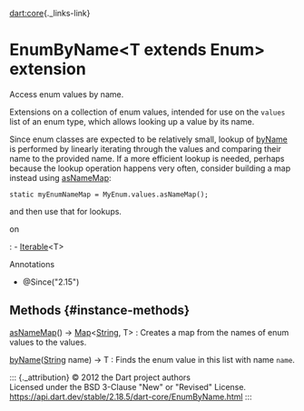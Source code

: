 [dart:core](../dart-core/dart-core-library){._links-link}

EnumByName\<T extends Enum\> extension
======================================

Access enum values by name.

Extensions on a collection of enum values, intended for use on the
`values` list of an enum type, which allows looking up a value by its
name.

Since enum classes are expected to be relatively small, lookup of
[byName](enumbyname/byname) is performed by linearly iterating through
the values and comparing their name to the provided name. If a more
efficient lookup is needed, perhaps because the lookup operation happens
very often, consider building a map instead using
[asNameMap](enumbyname/asnamemap):

``` {.language-dart data-language="dart"}
static myEnumNameMap = MyEnum.values.asNameMap();
```

and then use that for lookups.

on

:   -   [Iterable](iterable-class)\<T\>

Annotations

-   \@Since(\"2.15\")

Methods {#instance-methods}
-------

[asNameMap](enumbyname/asnamemap)() → [Map](map-class)\<[String](string-class), T\>
:   Creates a map from the names of enum values to the values.

[byName](enumbyname/byname)([String](string-class) name) → T
:   Finds the enum value in this list with name `name`.

::: {._attribution}
© 2012 the Dart project authors\
Licensed under the BSD 3-Clause \"New\" or \"Revised\" License.\
<https://api.dart.dev/stable/2.18.5/dart-core/EnumByName.html>
:::
